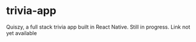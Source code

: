 # trivia-app
Quiszy, a full stack trivia app built in React Native. Still in progress. Link not yet available
